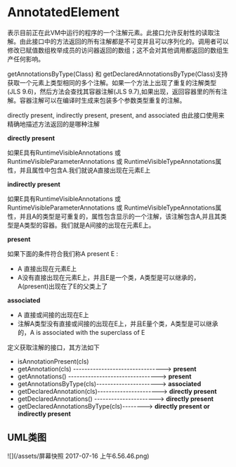 # AnnotatedElement

表示目前正在此VM中运行的程序的一个注解元素。此接口允许反射性的读取注解。由此接口中的方法返回的所有注解都是不可变并且可以序列化的。调用者可以修改已赋值数组枚举成员的访问器返回的数组；这不会对其他调用都返回的数组生产任何影响。

getAnnotationsByType\(Class\) 和 getDeclaredAnnotationsByType\(Class\)支持获取一个元素上类型相同的多个注解。如果一个方法上出现了重复的注解类型\(JLS 9.6\)，然后方法会查找其容器注解\(JLS 9.7\),如果出现，返回容器里的所有注解。容器注解可以在编译时生成来包装多个参数类型重复的注解。

directly present, indirectly present, present, and associated 由此接口使用来精确地描述方法返回的是哪种注解

**directly present**

如果E具有RuntimeVisibleAnnotations 或 RuntimeVisibleParameterAnnotations  或 RuntimeVisibleTypeAnnotations属性，并且属性中包含A.我们就说A直接出现在元素E上

**indirectly present**

如果E具有RuntimeVisibleAnnotations 或 RuntimeVisibleParameterAnnotations 或 RuntimeVisibleTypeAnnotations属性，并且A的类型是可重复的，属性包含显示的一个注解，该注解包含A,并且其类型是A类型的容器。我们就是A间接的出现在元素E上。

**present**

如果下面的条件符合我们称A present  E :

* A 直接出现在元素E上
* A没有直接出现在元素E上，并且E是一个类，A类型是可以继承的，A\(present\)出现在了E的父类上了

**associated**

* A 直接或间接的出现在E上
* 注解A类型没有直接或间接的出现在E上，并且E量个类，A类型是可以继承的，A is associated with the superclass of E

定义获取注解的接口，其方法如下

* isAnnotationPresent\(cls\)
* getAnnotation\(cls\)   --------------------------------&gt; **present**
* getAnnotations\(\)      --------------------------------&gt; **present**
* getAnnotationsByType\(cls\)----------------------&gt; **associated**
* getDeclaredAnnotation\(cls\)----------------------&gt; **directly present**
* getDeclaredAnnotations\(\)  ----------------------&gt; **directly present**
* getDeclaredAnnotationsByType\(cls\)--------&gt; **directly present or indirectly present**

## UML类图

![](/assets/屏幕快照 2017-07-16 上午6.56.46.png)

